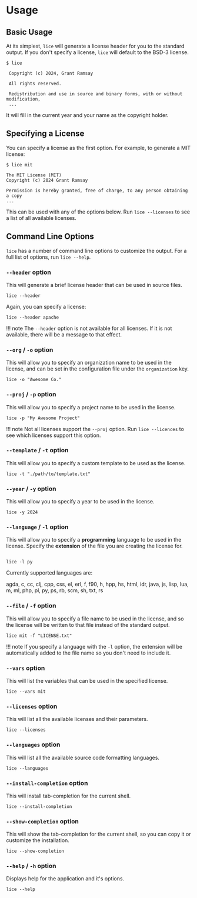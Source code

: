 # Usage

## Basic Usage

At its simplest, `lice` will generate a license header for you to the standard
output. If you don't specify a license, `lice` will default to the BSD-3
license.

```console
$ lice

 Copyright (c) 2024, Grant Ramsay

 All rights reserved.

 Redistribution and use in source and binary forms, with or without modification,
 ...
```

It will fill in the current year and your name as the copyright holder.

## Specifying a License

You can specify a license as the first option. For example, to generate a MIT
license:

```console
$ lice mit

The MIT License (MIT)
Copyright (c) 2024 Grant Ramsay

Permission is hereby granted, free of charge, to any person obtaining a copy
...
```

This can be used with any of the options below. Run `lice --licenses` to see a
list of all available licenses.

## Command Line Options

`lice` has a number of command line options to customize the output. For a full
list of options, run `lice --help`.

### `--header` option

This will generate a brief license header that can be used in source files.

```console
lice --header
```

Again, you can specify a license:

```console
lice --header apache
```

!!! note
    The `--header` option is not available for all licenses. If it is not
    available, there will be a message to that effect.

### `--org` / `-o` option

This will allow you to specify an organization name to be used in the license,
and can be set in the configuration file under the `organization` key.

```console
lice -o "Awesome Co."
```

### `--proj` / `-p` option

This will allow you to specify a project name to be used in the license.

```console
lice -p "My Awesome Project"
```

!!! note
    Not all licenses support the `--proj` option. Run `lice --licences` to see
    which licenses support this option.

### `--template` / `-t` option

This will allow you to specify a custom template to be used as the license.

```console
lice -t "./path/to/template.txt"
```

### `--year` / `-y` option

This will allow you to specify a year to be used in the license.

```console
lice -y 2024
```

### `--language` / `-l` option

This will allow you to specify a **programming** language to be used in the
license. Specify the **extension** of the file you are creating the license for.

```console

lice -l py
```

Currently supported languages are:

agda, c, cc, clj, cpp, css, el, erl, f, f90, h, hpp, hs, html, idr, java, js,
lisp, lua, m, ml, php, pl, py, ps, rb, scm, sh, txt, rs

### `--file` / `-f` option

This will allow you to specify a file name to be used in the license, and so the
license will be written to that file instead of the standard output.

```console
lice mit -f "LICENSE.txt"
```

!!! note
    If you specify a language with the `-l` option, the extension will be
    automatically added to the file name so you don't need to include it.

### `--vars` option

This will list the variables that can be used in the specified license.

```console
lice --vars mit
```

### `--licenses` option

This will list all the available licenses and their parameters.

```console
lice --licenses
```

### `--languages` option

This will list all the available source code formatting languages.

```console
lice --languages
```

### `--install-completion` option

This will install tab-completion for the current shell.

```console
lice --install-completion
```

### `--show-completion` option

This will show the tab-completion for the current shell, so you can copy it or
customize the installation.

```console
lice --show-completion
```

### `--help` / `-h` option

Displays help for the application and it's options.

```console
lice --help
```

